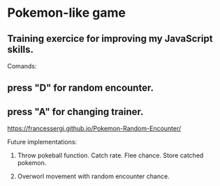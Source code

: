 # Pokemon-like game
## Training exercice for improving my JavaScript skills.

Comands:
## press "D" for random encounter.
## press "A" for changing trainer.

https://francessergi.github.io/Pokemon-Random-Encounter/


Future implementations:
1. Throw pokeball function.
Catch rate.
Flee chance.
Store catched pokemon.

2. Overworl movement with random encounter chance.
